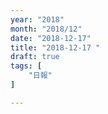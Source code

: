 ```yaml
---
year: "2018"
month: "2018/12"
date: "2018-12-17"
title: "2018-12-17 "
draft: true
tags: [
    "日報"
]

---
```


